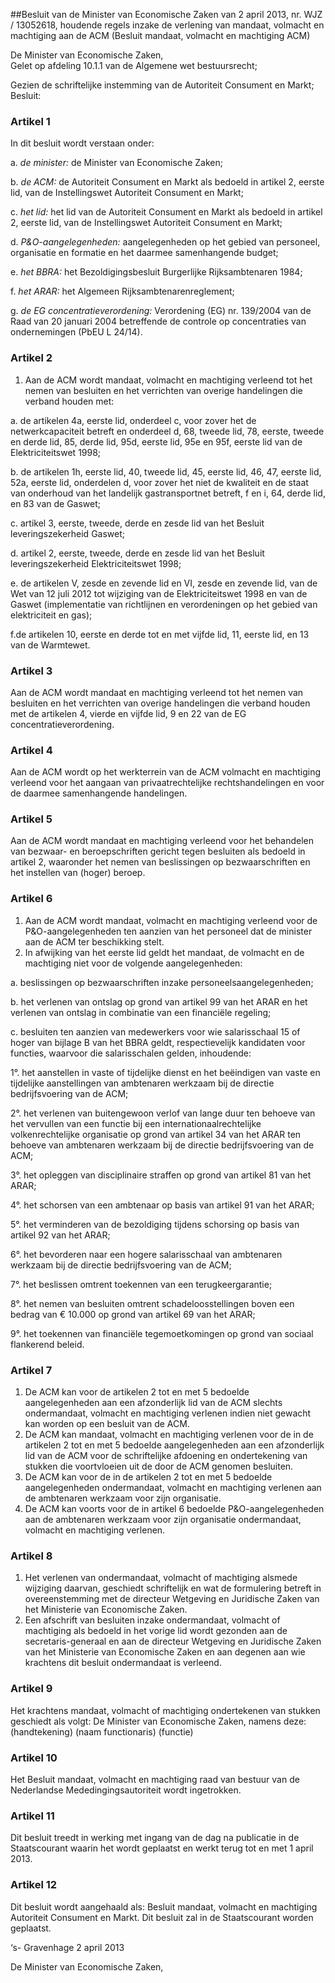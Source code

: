 <meta http-equiv='Content-Type' content='text/html; charset=utf-8' />

##Besluit van de Minister van Economische Zaken van 2 april 2013, nr. WJZ / 13052618, houdende regels inzake de verlening van mandaat, volmacht en machtiging aan de ACM (Besluit mandaat, volmacht en machtiging ACM)

De Minister van Economische Zaken,  
Gelet op afdeling 10.1.1 van de Algemene wet bestuursrecht;

Gezien de schriftelijke instemming van de Autoriteit Consument en Markt;
Besluit:    

### Artikel  1  

In dit besluit wordt verstaan onder: 

a.  *de minister:* de Minister van Economische Zaken;  

b.  *de ACM:* de Autoriteit Consument en Markt als bedoeld in artikel 2, eerste lid, van de Instellingswet Autoriteit Consument en Markt;  

c.  *het lid:* het lid van de Autoriteit Consument en Markt als bedoeld in artikel 2, eerste lid, van de Instellingswet Autoriteit Consument en Markt;  

d.  *P&O-aangelegenheden:* aangelegenheden op het gebied van personeel, organisatie en formatie en het daarmee samenhangende budget;  

e.  *het BBRA:* het Bezoldigingsbesluit Burgerlijke Rijksambtenaren 1984;  

f.  *het ARAR:* het Algemeen Rijksambtenarenreglement;  

g.  *de EG concentratieverordening:* Verordening (EG) nr. 139/2004 van de Raad van 20 januari 2004 betreffende de controle op concentraties van ondernemingen (PbEU L 24/14).   

### Artikel  2  

1.  Aan de ACM wordt mandaat, volmacht en machtiging verleend tot het nemen van besluiten en het verrichten van overige handelingen die verband houden met: 

a. de artikelen 4a, eerste lid, onderdeel c, voor zover het de netwerkcapaciteit betreft en onderdeel d, 68, tweede lid, 78, eerste, tweede en derde lid, 85, derde lid, 95d, eerste lid, 95e en 95f, eerste lid van de Elektriciteitswet 1998;  

b. de artikelen 1h, eerste lid, 40, tweede lid, 45, eerste lid, 46, 47, eerste lid, 52a, eerste lid, onderdelen d, voor zover het niet de kwaliteit en de staat van onderhoud van het landelijk gastransportnet betreft, f en i, 64, derde lid, en 83 van de Gaswet;  

c. artikel 3, eerste, tweede, derde en zesde lid van het Besluit leveringszekerheid Gaswet;  

d. artikel 2, eerste, tweede, derde en zesde lid van het Besluit leveringszekerheid Elektriciteitswet 1998;  

e. de artikelen V, zesde en zevende lid en VI, zesde en zevende lid, van de Wet van 12 juli 2012 tot wijziging van de Elektriciteitswet 1998 en van de Gaswet (implementatie van richtlijnen en verordeningen op het gebied van elektriciteit en gas); 

f.de artikelen 10, eerste en derde tot en met vijfde lid, 11, eerste lid, en 13 van de Warmtewet.  

### Artikel  3  

Aan de ACM wordt mandaat en machtiging verleend tot het nemen van besluiten en het verrichten van overige handelingen die verband houden met de artikelen 4, vierde en vijfde lid, 9 en 22 van de EG concentratieverordening. 

### Artikel  4  

Aan de ACM wordt op het werkterrein van de ACM volmacht en machtiging verleend voor het aangaan van privaatrechtelijke rechtshandelingen en voor de daarmee samenhangende handelingen. 

### Artikel  5  

Aan de ACM wordt mandaat en machtiging verleend voor het behandelen van bezwaar- en beroepschriften gericht tegen besluiten als bedoeld in artikel 2, waaronder het nemen van beslissingen op bezwaarschriften en het instellen van (hoger) beroep. 

### Artikel  6  

1.  Aan de ACM wordt mandaat, volmacht en machtiging verleend voor de P&O-aangelegenheden ten aanzien van het personeel dat de minister aan de ACM ter beschikking stelt.   
2.  In afwijking van het eerste lid geldt het mandaat, de volmacht en de machtiging niet voor de volgende aangelegenheden: 

a. beslissingen op bezwaarschriften inzake personeelsaangelegenheden;  

b. het verlenen van ontslag op grond van artikel 99 van het ARAR en het verlenen van ontslag in combinatie van een financiële regeling;  

c. besluiten ten aanzien van medewerkers voor wie salarisschaal 15 of hoger van bijlage B van het BBRA geldt, respectievelijk kandidaten voor functies, waarvoor die salarisschalen gelden, inhoudende: 

1°. het aanstellen in vaste of tijdelijke dienst en het beëindigen van vaste en tijdelijke aanstellingen van ambtenaren werkzaam bij de directie bedrijfsvoering van de ACM;  

2°. het verlenen van buitengewoon verlof van lange duur ten behoeve van het vervullen van een functie bij een internationaalrechtelijke volkenrechtelijke organisatie op grond van artikel 34 van het ARAR ten behoeve van ambtenaren werkzaam bij de directie bedrijfsvoering van de ACM;  

3°. het opleggen van disciplinaire straffen op grond van artikel 81 van het ARAR;  

4°. het schorsen van een ambtenaar op basis van artikel 91 van het ARAR;  

5°. het verminderen van de bezoldiging tijdens schorsing op basis van artikel 92 van het ARAR;  

6°. het bevorderen naar een hogere salarisschaal van ambtenaren werkzaam bij de directie bedrijfsvoering van de ACM;  

7°. het beslissen omtrent toekennen van een terugkeergarantie;  

8°. het nemen van besluiten omtrent schadeloosstellingen boven een bedrag van € 10.000 op grond van artikel 69 van het ARAR;  

9°. het toekennen van financiële tegemoetkomingen op grond van sociaal flankerend beleid.      

### Artikel  7  

1.  De ACM kan voor de artikelen 2 tot en met 5 bedoelde aangelegenheden aan een afzonderlijk lid van de ACM slechts ondermandaat, volmacht en machtiging verlenen indien niet gewacht kan worden op een besluit van de ACM.   
2.  De ACM kan mandaat, volmacht en machtiging verlenen voor de in de artikelen 2 tot en met 5 bedoelde aangelegenheden aan een afzonderlijk lid van de ACM voor de schriftelijke afdoening en ondertekening van stukken die voortvloeien uit de door de ACM genomen besluiten.   
3.  De ACM kan voor de in de artikelen 2 tot en met 5 bedoelde aangelegenheden ondermandaat, volmacht en machtiging verlenen aan de ambtenaren werkzaam voor zijn organisatie.   
4.  De ACM kan voorts voor de in artikel 6 bedoelde P&O-aangelegenheden aan de ambtenaren werkzaam voor zijn organisatie ondermandaat, volmacht en machtiging verlenen.  

### Artikel  8  

1.  Het verlenen van ondermandaat, volmacht of machtiging alsmede wijziging daarvan, geschiedt schriftelijk en wat de formulering betreft in overeenstemming met de directeur Wetgeving en Juridische Zaken van het Ministerie van Economische Zaken.   
2.  Een afschrift van besluiten inzake ondermandaat, volmacht of machtiging als bedoeld in het vorige lid wordt gezonden aan de secretaris-generaal en aan de directeur Wetgeving en Juridische Zaken van het Ministerie van Economische Zaken en aan degenen aan wie krachtens dit besluit ondermandaat is verleend.  

### Artikel  9  

Het krachtens mandaat, volmacht of machtiging ondertekenen van stukken geschiedt als volgt: De Minister van Economische Zaken, namens deze: (handtekening) (naam functionaris) (functie) 

### Artikel  10  

Het Besluit mandaat, volmacht en machtiging raad van bestuur van de Nederlandse Mededingingsautoriteit wordt ingetrokken.

### Artikel  11  

Dit besluit treedt in werking met ingang van de dag na publicatie in de Staatscourant waarin het wordt geplaatst en werkt terug tot en met 1 april 2013. 

### Artikel  12  

Dit besluit wordt aangehaald als: Besluit mandaat, volmacht en machtiging Autoriteit Consument en Markt. 
Dit besluit zal in de Staatscourant worden geplaatst.   

‘s- Gravenhage 
2 april 2013   

De 
Minister van Economische Zaken,   
